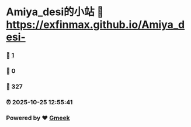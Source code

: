 # Amiya_desi的小站 :link: https://exfinmax.github.io/Amiya_desi- 
### :page_facing_up: [1](https://exfinmax.github.io/Amiya_desi-/tag.html) 
### :speech_balloon: 0 
### :hibiscus: 327 
### :alarm_clock: 2025-10-25 12:55:41 
### Powered by :heart: [Gmeek](https://github.com/Meekdai/Gmeek)
